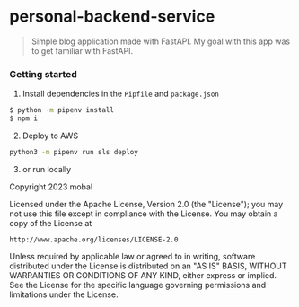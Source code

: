 # personal-backend-service

> Simple blog application made with FastAPI. My goal with this app was to get familiar with FastAPI.

### Getting started

1. Install dependencies in the `Pipfile` and `package.json`

```sh
$ python -m pipenv install
$ npm i
```

2. Deploy to AWS

```sh
python3 -m pipenv run sls deploy
```

3. or run locally


Copyright 2023 mobal

Licensed under the Apache License, Version 2.0 (the "License");
you may not use this file except in compliance with the License.
You may obtain a copy of the License at

    http://www.apache.org/licenses/LICENSE-2.0

Unless required by applicable law or agreed to in writing, software
distributed under the License is distributed on an "AS IS" BASIS,
WITHOUT WARRANTIES OR CONDITIONS OF ANY KIND, either express or implied.
See the License for the specific language governing permissions and
limitations under the License.